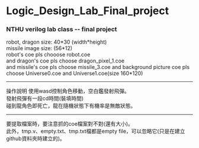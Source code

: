 # Logic_Design_Lab_Final_project
### NTHU verilog lab class -- final project

<p> 
robot, dragon size: 40*30 (width*height) <br>
missile image size: (56*12)<br>
robot's coe pls chooose robot.coe<br>
and dragon's coe pls choose dragon_pixel_1.coe<br>
and missile's coe pls choose missile_3.coe
and background picture coe pls choose Universe0.coe and Universe1.coe(size 160*120)<br>
</p>

---

<p>

操作說明
使用wasd控制角色移動，空白鑑發射飛彈。<br>
發射飛彈有一段cd時間(裝填時間)<br>
碰到龍角色即死亡，龍在隨機狀態下有機率是無敵狀態。<br>
</p>

---

<p>
要提取檔案時，要注意抓的coe檔案對不對(還有大小)。<br>
此外，tmp.v、empty.txt、tmp.txt檔都是empty file，可以忽略它(只是在建立github資料夾時建立的)。
</p>

